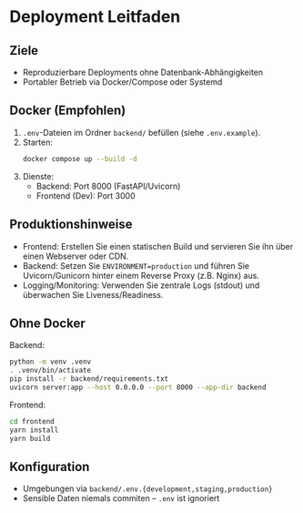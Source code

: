 Deployment Leitfaden
====================

Ziele
-----
- Reproduzierbare Deployments ohne Datenbank-Abhängigkeiten
- Portabler Betrieb via Docker/Compose oder Systemd

Docker (Empfohlen)
------------------
1. `.env`-Dateien im Ordner `backend/` befüllen (siehe `.env.example`).
2. Starten:
   ```bash
   docker compose up --build -d
   ```
3. Dienste:
   - Backend: Port 8000 (FastAPI/Uvicorn)
   - Frontend (Dev): Port 3000

Produktionshinweise
-------------------
- Frontend: Erstellen Sie einen statischen Build und servieren Sie ihn über einen Webserver oder CDN.
- Backend: Setzen Sie `ENVIRONMENT=production` und führen Sie Uvicorn/Gunicorn hinter einem Reverse Proxy (z.B. Nginx) aus.
- Logging/Monitoring: Verwenden Sie zentrale Logs (stdout) und überwachen Sie Liveness/Readiness.

Ohne Docker
-----------
Backend:
```bash
python -m venv .venv
. .venv/bin/activate
pip install -r backend/requirements.txt
uvicorn server:app --host 0.0.0.0 --port 8000 --app-dir backend
```

Frontend:
```bash
cd frontend
yarn install
yarn build
```

Konfiguration
-------------
- Umgebungen via `backend/.env.{development,staging,production}`
- Sensible Daten niemals commiten – `.env` ist ignoriert
